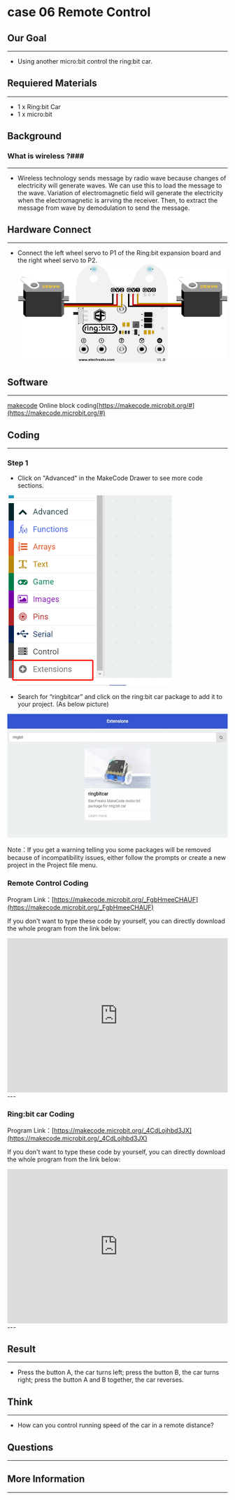 # case 06 Remote Control 

## Our Goal
---
- Using another micro:bit control the ring:bit car.

## Requiered Materials
---
- 1 x Ring:bit Car
- 1 x micro:bit

## Background ##
### What is wireless ?###
---
- Wireless technology sends message by radio wave because changes of electricity will generate waves. We can use this to load the message to the wave. Variation of electromagnetic field will generate the electricity when the electromagnetic is arrving the receiver. Then, to extract the message from wave by demodulation to send the message.


## Hardware Connect
---
- Connect the left wheel servo to P1 of the Ring:bit expansion board and the right wheel servo to P2.
![](./images/jBVHea8.png)

## Software
---
[makecode](https://makecode.microbit.org/#) Online block coding[https://makecode.microbit.org/#](https://makecode.microbit.org/#)

## Coding
---
### Step 1
- Click on "Advanced" in the MakeCode Drawer to see more code sections.

![](./images/2qCyzQ7.png)

- Search for “ringbitcar” and click on the ring:bit car package to add it to your project. (As below picture)

![](./images/1Wq2Mov.jpg)

Note：If you get a warning telling you some packages will be removed because of incompatibility issues, either follow the prompts or create a new project in the Project file menu.

###  Remote Control Coding
Program Link：[https://makecode.microbit.org/_FgbHmeeCHAUF](https://makecode.microbit.org/_FgbHmeeCHAUF)

If you don't want to type these code by yourself, you can directly download the whole program from the link below:

<div style="position:relative;height:0;padding-bottom:70%;overflow:hidden;"><iframe style="position:absolute;top:0;left:0;width:100%;height:100%;" src="https://makecode.microbit.org/#pub:_FgbHmeeCHAUF" frameborder="0" sandbox="allow-popups allow-forms allow-scripts allow-same-origin"></iframe></div>  
---

### Ring:bit car Coding ###
Program Link：[https://makecode.microbit.org/_4CdLojhbd3JX](https://makecode.microbit.org/_4CdLojhbd3JX)

If you don't want to type these code by yourself, you can directly download the whole program from the link below:

<div style="position:relative;height:0;padding-bottom:70%;overflow:hidden;"><iframe style="position:absolute;top:0;left:0;width:100%;height:100%;" src="https://makecode.microbit.org/#pub:_4CdLojhbd3JX" frameborder="0" sandbox="allow-popups allow-forms allow-scripts allow-same-origin"></iframe></div>  
---


## Result
---
- Press the button A, the car turns left; press the button B, the car turns right; press the button A and B together, the car reverses.


## Think
---
- How can you control running speed of the car in a remote distance?

## Questions
---


## More Information   
---

